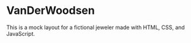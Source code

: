 VanDerWoodsen
=============
This is a mock layout for a fictional jeweler made with HTML, CSS, and JavaScript.
